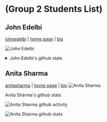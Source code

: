# (Group 2 Students List)

<!-- describe your project -->

<!-- Students list start here -->

## John Edelbi

[johnedelbi](https://github.com/johnedelbi) \|
[home page](https://johnedelbi.github.io) \| [bio](./students-bio/johnedelbi.md)

![John Edelbi ](https://jedelbi.com/HYF/John_Edelbi.jpg)

<details>
<summary>John Edelbi's github stats</summary>

![johnedelbi github activity](https://ghchart.rshah.org/johnedelbi)

![johnedelbi github stats](https://github-readme-stats.vercel.app/api?username=johnedelbi&show_icons=true&theme=default&hide_title=true&hide_rank=true)

## </details>

<!-- Anita introduction starts here-->

## Anita Sharma

[anitasharma](https://github.com/AnitaSharma2022) \|
[home page](https://anitasharma2022.github.io/) \|
[bio](./students-bio/anitasharma.md)
![Anita Sharma ](https://avatars.githubusercontent.com/u/103582907?v=4)

<summary>Anita Sharma's github stats</summary>

![Anita Sharma github activity](https://ghchart.rshah.org/anitasharma2022)

![Anita Sharma github stats](https://github-readme-stats.vercel.app/api?username=anitasharma2022&show_icons=true&theme=default&hide_title=true&hide_rank=true)

<!-- Students list finish here -->
